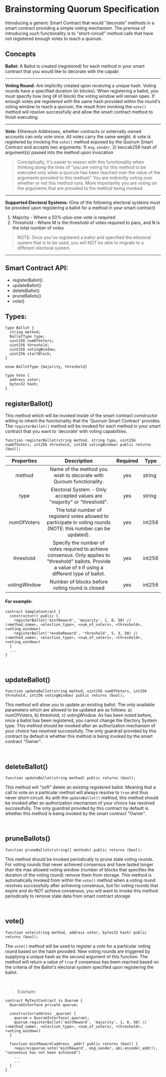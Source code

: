 # Brainstorming Quorum Specification

Introducing a generic Smart Contract that would "decorate" methods in a smart contract providing a simple voting mechanism. The premise of introducing such functionality is to "short-circuit" method calls that have not registered enough votes to reach a quorum. 

## Concepts

**Ballot:**
A Ballot is created (registered) for each method in your smart contract that you would like to decorate with the capabi

----------

**Voting Round:**
Are implicitly created upon receiving a unique hash. Voting rounds have a specified duration (in blocks). When registering a ballot, you must specify how long (# of block) the voting window will remain open. If enough votes are registered with the same hash provided within the round's voting window to reach a quorum, the result from invoking the `vote()` method will resolve successfully and allow the smart contract method to finish executing.

----------

**Vote:** Ethereum Addresses, whether contracts or externally owned accounts can only vote once. All votes carry the same weight. A vote is registered by invoking the `vote()` method exposed by the Quorum Smart Contract and accepts two arguments: 1) `msg.sender`, 2) keccak256 hash of argument(s) passed into the method upon invocation

> Conceptually, it's easier to reason with this functionality when thinking along the lines of "you are voting for this method to be executed only when a quorum has been reached over the value of the arguments provided to this method." You are indirectly voting over whether or not this method runs. More importantly you are voting on the arguments that are provided to the method being invoked.

----------

**Supported Electoral Systems:** (One of the following electoral systems must be provided upon registering a ballot for a method in your smart contract)
1. Majority - Where a 50%-plus-one-vote is required
2. Threshold - Where M is the threshold of votes required to pass, and N is the total number of votes

> NOTE: Once you've registered a ballot and specified the electoral system that is to be used, you will NOT be able to migrate to a different electoral system. 

----------

## Smart Contract API:
* registerBallot()
* updateBallot()
* deleteBallot()
* pruneBallots()
* vote()

## Types:

```
type Ballot {
  string method;
  BallotType type;
  uint256 numOfVoters;
  uint256 threshold;
  uint256 votingWindow;
  uint256 startBlock;
}
```

```
enum BallotType {majority, threshold}
```

```
type Vote {
  address voter;
  bytes32 hash;
}
```

## registerBallot()

This method which will be invoked inside of the smart contract constructor willing to inherit the functionality that the 'Quorum Smart Contract' provides. The `registerBallot()` method will be invoked for each method in your smart contract that you want to 'decorate' with voting capabilities.

```
function registerBallot(string method, string type, uint256 numOfVoters, int256 threshold, int256 votingWindow) public returns (bool);
```

|   Properties   |  Description | Required | Type   |
|:--------------:|:------------------------------------------------------------------------------------------------------------------------------------------------------------------------------------------------------------------------------:|:--------:|--------|
| method | Name of the method you wish to decorate with Quroum functionality. | yes | string |
| type | Electoral System - Only accepted values are "majority" or "threshold". | yes | string |
| numOfVoters | The total number of registerd votes allowed to participate in voting rounds (NOTE: this number can be updated). | yes | int256 |
| threshold | Specify the number of votes required to achieve consensus. Only applies to "threshold" ballots. Provide a value of `0` if using a different type of ballot. | yes | int256 |
| votingWindow | Number of blocks before voting round is closed | yes | int256 |

#### For example:
```
contract SampleContract {
  constructor() public {
    registerBallot('mintReward', 'majority', 1, 0, 50) // (<method_name>, <election_type>, <num_of_voters>, <threshold>, <voting_window>)
    registerBallot('revokeReward', 'threshold', 5, 3, 50) // (<method_name>, <election_type>, <num_of_voters>, <threshold>, <voting_window>)
  }
  ...
}
```

<br/>

## updateBallot()

```
function updateBallot(string method, uint256 numOfVoters, int256 threshold, int256 votingWindow) public returns (bool);
```

This method will allow you to update an existing ballot. The only available parameters which are allowed to be updated are as follows: a) numOfVoters, b) threshold, c) votingWindow. As has been noted before, once a ballot has been registered, you cannot change the Electory System type. This method should be invoked after an authorization mechanism of your choice has resolved successfully. The only guardrail provided by this contract by default is whether this method is being invoked by the smart contract "Owner".

<br/>

## deleteBallot()

```
function updateBallot(string method) public returns (bool);
```

This method will "soft" delete an existing registered ballot. Meaning that a call to vote on a particular method will always resolve to `true` and thus never short-circuit. As with the `updateBallot()` method, this method should be invoked after an authorization mechanism of your choice has resolved successfully. The only guardrail provided by this contract by default is whether this method is being invoked by the smart contract "Owner".

<br/>

## pruneBallots()

```
function pruneBallots(string[] methods) public returns (bool);
```

This method should be invoked periodically to prune stale voting rounds. For voting rounds that never achieved consensus and have lasted longer than the max allowed voting window (number of blocks that specifies the duration of the voting round) remove them from storage. This method is automatically invoked from within the `vote()` method when a voting round resolves successfully after achieving consensus, but for voting rounds that expire and do NOT achieve consensus, you will want to invoke this method periodically to remove stale data from smart contract storage.

<br/>

## vote()

```
function vote(string method, address voter, bytes32 hash) public returns (bool);
```

The `vote()` method will be used to register a vote for a particular voting round based on the hash provided. New voting rounds are triggered by supplying a unique hash as the second argument of this function. The method will return a value of `true` if consensus has been reached based on the criteria of the Ballot's electoral system specified upon registering the ballot.

<br>

> Example:
```
contract MyTestContract is Quorum {
  QuorumInterface private quorum;

  constructor(address _quorum) {
    quorum = QuorumInterface(_quorum);
    quorum.registerBallot('mintReward', 'majority', 1, 0, 50) // (<method_name>, <election_type>, <num_of_voters>, <threshold>, <voting_window>)
  }

  function mintReward(address _addr) public returns (bool) {
    require(quorum.vote('mintReward', msg.sender, abi.encode(_addr)), "consensus has not been achieved")
    ...
    ...
  }
}
```
